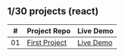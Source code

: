 ## 1/30 projects (react)

<!-- [Menu of projects](https://svmed2050.github.io/50-projects-js) -->

| **#** | **Project Repo**                                                                     | **Live Demo**                                                                         |
| ----- | ------------------------------------------------------------------------------------ | ------------------------------------------------------------------------------------- |
| 01    | [First Project](https://github.com/svmed2050/30-react-projects/tree/main/01-counter) | [Live Demo](https://svmed2050.github.io/50-projects-js/01-expanding-cards/index.html) |
